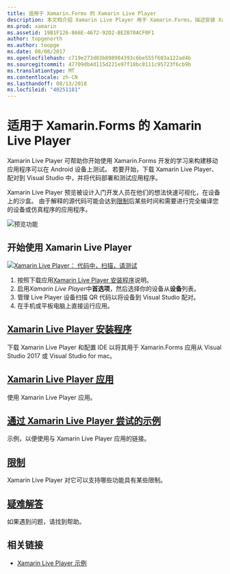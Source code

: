 ```yaml
---
title: 适用于 Xamarin.Forms 的 Xamarin Live Player
description: 本文档介绍 Xamarin Live Player 用于 Xamarin.Forms，描述安装 Xamarin Live Player 应用，示例，以便与 Xamarin Live Player，限制，使用和故障排除。
ms.prod: xamarin
ms.assetid: 19B1F126-866E-4672-92D2-BE2B70ACF0F1
author: topgenorth
ms.author: toopge
ms.date: 08/08/2017
ms.openlocfilehash: c719e273d03b898984393c6be555f603a122ad4b
ms.sourcegitcommit: 47709db4d115d221e97f18bc8111c95723f6cb9b
ms.translationtype: MT
ms.contentlocale: zh-CN
ms.lasthandoff: 08/13/2018
ms.locfileid: "40251181"
---
```

# <a name="xamarin-live-player-for-xamarinforms"></a>适用于 Xamarin.Forms 的 Xamarin Live Player

Xamarin Live Player 可帮助你开始使用 Xamarin.Forms 开发的学习来构建移动应用程序可以在 Android 设备上测试。 若要开始，下载 Xamarin Live Player、 配对到 Visual Studio 中，并将代码部署和测试应用程序。

Xamarin Live Player 预览被设计入门开发人员在他们的想法快速可视化，在设备上的沙盒。 由于解释的源代码可能会达到[限制](limitations.md)后某些时间和需要进行完全编译您的设备或仿真程序的应用程序。

![预览功能](~/media/shared/preview.png)

## <a name="get-started-with-xamarin-live-player"></a>开始使用 Xamarin Live Player

[![Xamarin Live Player： 代码中，扫描，请测试](images/xamarin-live.png)](images/xamarin-live-sml.png#lightbox)

1. 按照下载应用[Xamarin Live Player 安装程序](install.md)说明。
2. 启用*Xamarin Live Player*中**首选项**，然后选择你的设备从**设备**列表。
3. 管理 Live Player 设备扫描 QR 代码以将设备到 Visual Studio 配对。
4. 在手机或平板电脑上直接运行应用。

## <a name="xamarin-live-player-setupinstallmd"></a>[Xamarin Live Player 安装程序](install.md)

下载 Xamarin Live Player 和配置 IDE 以将其用于 Xamarin.Forms 应用从 Visual Studio 2017 或 Visual Studio for mac。 

## <a name="xamarin-live-player-appplayermd"></a>[Xamarin Live Player 应用](player.md)

使用 Xamarin Live Player 应用。

## <a name="samples-to-try-with-xamarin-live-playersamplesmd"></a>[通过 Xamarin Live Player 尝试的示例](samples.md)

示例，以便使用与 Xamarin Live Player 应用的链接。

## <a name="limitationslimitationsmd"></a>[限制](limitations.md)

Xamarin Live Player 对它可以支持哪些功能具有某些限制。

## <a name="troubleshootingtroubleshootingmd"></a>[疑难解答](troubleshooting.md)

如果遇到问题，请找到帮助。

## <a name="related-links"></a>相关链接

- [Xamarin Live Player 示例](https://developer.xamarin.com/samples/xamarin-live-player/all/)
